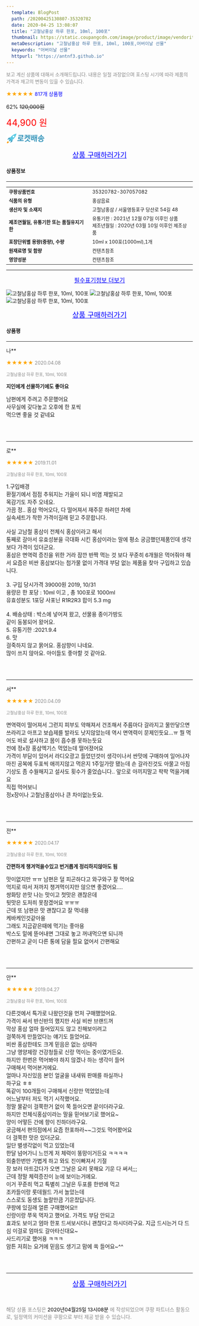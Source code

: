 ```yaml
---
  template: BlogPost
  path: /20200425130807-35320782
  date: 2020-04-25 13:08:07
  title: "고철남홍삼 하루 한포, 10ml, 100포"
  thumbnail: https://static.coupangcdn.com/image/product/image/vendoritem/2019/05/27/3757264900/362b50f2-5e31-4331-acf6-b6d21f9596ff.jpg
  metaDescription: "고철남홍삼 하루 한포, 10ml, 100포,어버이날 선물"
  keywords: "어버이날 선물"
  httpurl: "https://antnf3.github.io"
---
```

  
<span style="color: #888;font-size:0.8rem">보고 계신 상품에 대해서 소개해드립니다.
내용은 일절 과장없으며 포스팅 시기에 따라 제품의 가격과 재고의 변동이 있을 수 있습니다.</span>
  
<span style="color: orange;">★★★★★</span> <span style="color: blue;font-size: 0.85rem;">817개 상품평</span>

<span style="font-size: 0.9rem">62%</span> <span style="font-size: 0.9rem">~~120,000원~~</span>

<span style="color: red;font-size: 1.5rem;">44,900 원</span>

![로켓배송](/assets/rocket_logo.png)

<p align="center"><a href="http://me2.do/IIxPzKXV" style="font-size: 1.2rem; color: blue;">상품 구매하러가기</a></p>

#### 상품정보

---

|                  |                       |
| ---------------- | --------------------- |
| **<span style="font-size:0.8rem;">쿠팡상품번호</span>** | <span style="font-size:0.8rem;">35320782-307057082</span> |
| **<span style="font-size:0.8rem;">식품의 유형</span>**    | <span style="font-size:0.8rem;">홍삼음료</span>        |
| **<span style="font-size:0.8rem;">생산자 및 소재지</span>**    | <span style="font-size:0.8rem;">고철남홍삼 / 서울영등포구 당산로 54길 48</span>        |
| **<span style="font-size:0.8rem;">제조연월일, 유통기한 또는 품질유지기한</span>**    | <span style="font-size:0.8rem;">유통기한 : 2021년 12월 07일 이후인 상품<br />제조년월일 : 2020년 03월 10일 이후인 제조상품</span>        |
| **<span style="font-size:0.8rem;">포장단위별 용량(중량), 수량</span>**    | <span style="font-size:0.8rem;">10ml x 100포(1000ml),1개</span>        |
| **<span style="font-size:0.8rem;">원재료명 및 함량</span>**    | <span style="font-size:0.8rem;">컨텐츠참조</span>        |
| **<span style="font-size:0.8rem;">영양성분</span>**    | <span style="font-size:0.8rem;">컨텐츠참조</span>        |





---

<p align="center"><a href="http://me2.do/IIxPzKXV" style="font-size: 1rem; color: blue;">필수표기정보 더보기</a></p>

![고철남홍삼 하루 한포, 10ml, 100포](http://thumbnail9.coupangcdn.com/thumbnails/remote/q89/image/product/content/vendorItem/2019/05/28/307057082/fb30f221-9469-4878-81bb-a6f3304d1150.jpg)
![고철남홍삼 하루 한포, 10ml, 100포](http://thumbnail10.coupangcdn.com/thumbnails/remote/q89/image/product/content/vendorItem/2019/05/28/307057082/16259215-da00-432e-8b34-a78cb185336f.jpg)
![고철남홍삼 하루 한포, 10ml, 100포](http://thumbnail8.coupangcdn.com/thumbnails/remote/q89/image/retail/images/318478127861173-f340dc5c-eada-4ed4-9896-fc25dc9c3c74.jpg)

<p align="center"><a href="http://me2.do/IIxPzKXV" style="font-size: 1.2rem; color: blue;">상품 구매하러가기</a></p>

#### 상품평
  
---
  
나**
    
<span style="color: orange;">★★★★★</span> <span style="font-size:0.8rem;color: #888;">2020.04.08</span>
    
<span style="color: #888;font-size:0.7rem">고철남홍삼 하루 한포, 10ml, 100포</span>
    
<span style="font-size:0.85rem">**지인에게 선물하기에도 좋아요**</span>
    
<span style="font-size: 0.9rem;">남편에게 주려고 주문했어요<br/>사무실에 갖다놓고 오후에 한 포씩<br/>먹으면 좋을 것 같네요</span>
    
<br>
<br>

---
  
로**
    
<span style="color: orange;">★★★★★</span> <span style="font-size:0.8rem;color: #888;">2019.11.01</span>
    
<span style="color: #888;font-size:0.7rem">고철남홍삼 하루 한포, 10ml, 100포</span>
    

    
<span style="font-size: 0.9rem;">1.구입배경<br/>환절기에서 점점 추워지는 가을이 되니 비염 재발되고<br/>목감기도 자주 오네요. <br/>가끔 정.. 홍삼 먹어오다, 다 떨어져서 재주문 하려던 차에 <br/>실속세트가 착한 가격이길래 믿고 주문합니다.<br/> <br/>사실 고남철 홍삼이 전체식 홍삼이라고 해서 <br/>통째로 갈아서 유효성분을 극대화 시킨 홍삼이라는 말에 평소 궁금했던제품인데 생각보다 가격이 있더군요. <br/>홍삼은 면역력 증진을 위한 거라 잠깐 반짝 먹는 것 보다 꾸준히 6개월은 먹어줘야 해서 요즘은 비싼 홍삼보다는 첨가물 없이 가격대 부담 없는 제품을 찾아 구입하고 있습니다. <br/><br/>3. 구입 당시가격  39000원 2019, 10/31<br/>   용량은 한 포당 : 10ml 이고 , 총 100포로 1000ml<br/>   유효성분도 1포당 사포닌 R1R2R3 합이 5.3 mg <br/><br/>4. 배송상태 : 박스에 넣어져 왔고, 선물용 종이가방도<br/>같이 동봉되어 왔어요.<br/>5. 유통기한 :2021.9.4<br/>6. 맛<br/>걸죽하지 않고 묽어요.  홍삼향이 나네요.<br/>많이 쓰지 않아요. 아이들도 좋아할 것 같아요.</span>
    
<br>
<br>

---
  
서**
    
<span style="color: orange;">★★★★★</span> <span style="font-size:0.8rem;color: #888;">2020.04.09</span>
    
<span style="color: #888;font-size:0.7rem">고철남홍삼 하루 한포, 10ml, 100포</span>
    

    
<span style="font-size: 0.9rem;">면역력이 떨어져서 그런지 피부도 약해져서 건조해서 주름마다 갈라지고 물만닿으면 쓰라리고 아프고 보습제를 발라도 낫지않았는데 역시 면역력이 문제인듯요...ㅠ 뭘 먹어도 바로 설사하고 몸이 흡수를 못하는듯요<br/>전에 정x장 홍삼엑기스 먹었는데 떨어졌어요<br/>가격이 부담이 있어서 라디오광고 들었던것이 생각이나서 싼맛에 구매하여 일어나자마진 공복에 두포씩 애끼지않고 먹은지 1주일가량 됐는데 손 갈라진것도 아물고 아침기상도 좀 수월해지고 설사도 횟수가 줄었습니다..  앞으로 아끼지말고 팍팍 먹을거예요<br/>직접 먹어보니 <br/>정x장이나 고철남홍삼이나 큰 차이없는듯요.</span>
    
<br>
<br>

---
  
전**
    
<span style="color: orange;">★★★★★</span> <span style="font-size:0.8rem;color: #888;">2020.04.17</span>
    
<span style="color: #888;font-size:0.7rem">고철남홍삼 하루 한포, 10ml, 100포</span>
    
<span style="font-size:0.85rem">**간편하게 챙겨먹을수있고 번거롭게 정리하지않아도 됨**</span>
    
<span style="font-size: 0.9rem;">맛이없지만 ㅠㅠ 남편은 덜 피곤하다고 와구와구 잘 먹어요 <br/>억지로 따서 저까지 챙겨먹이지만 않으면 좋겠어요.... <br/>쌍화탕 쓴맛 나는 맛이고 첫맛은 괜찮은데<br/>뒷맛은 도저히 못참겠어요 ㅠㅠㅠ <br/>근데 또 남편은 맛 괜찮다고 잘 먹네용 <br/>케바케인것같아용 <br/>그래도 지금같은때에 먹기는 좋아용 <br/>박스도 밑에 뜯어내면 그대로 놓고 꺼내먹으면 되니까 <br/>간편하고 굳이 다른 통에 담을 필요 없어서 간편해요</span>
    
<br>
<br>

---
  
안**
    
<span style="color: orange;">★★★★★</span> <span style="font-size:0.8rem;color: #888;">2019.04.27</span>
    
<span style="color: #888;font-size:0.7rem">고철남홍삼 하루 한포, 10ml, 100포</span>
    

    
<span style="font-size: 0.9rem;">다른것에서 특가로 나왔던것을 먼저 구매했었어요.<br/>가격이 싸서 반신반의 했지만 사실 비싼 브랜드꺼<br/>막상 홍삼 얼마 들어있지도 않고 진해보이려고<br/>걸쭉하게 만들었다는 얘기도 들었어요.<br/>비싼 홍삼한테도 크게 믿음은 없는 상태라<br/>그냥 영양제랑 건강청들로 신랑 먹이는 중이였거든요.<br/>하지만 한번은 먹어봐야 하지 않겠나 하는 생각이 들어<br/>구매해서 먹어본거에요.<br/>얼마나 자신있음 본인 얼굴을 내새워 판매를 하실까나<br/>하구요 ㅎㅎ<br/>똑같이 100개들이 구매해서 신랑만 먹었었는데<br/>어느날부터 저도 먹기 시작했어요.<br/>정말 물같이 걸쭉한거 없이 쭉 들어오면 끝이더라구요.<br/>하지만 전체식홍삼이라는 말을 믿어보기로 했어요~<br/>양이 어떻든 간에 향이 진하더라구요.<br/>궁금해서 편의점에서 요즘 한포하라~~그것도 먹어봤어요<br/>더 걸쭉한 맛은 있더군요.<br/>일단 별생각없이 먹고 있었는데<br/>한달 넘어가니 느낀게 저 체력이 똥망이거든요 ㅋㅋㅋㅋ<br/>외출한번만 가볍게 하고 와도 진이빠져서 기절<br/>장 보러 마트갔다가 오면 그날은 요리 못해요 기운 다 써서;;;<br/>근데 정말 체력증진이 눈에 보이는거에요.<br/>이거 꾸준히 먹고 특별히 그날은 두포를 한번에 먹고<br/>조카들이랑 롯데월드 가서 놀았는데<br/>스스로도 동생도 놀랄만큼 기운찼답니다.<br/>쿠팡에 있길래 얼른 구매했어요!!<br/>신랑이랑 쭈욱 먹자고 했어요. 가격도 부담 안되고<br/>효과도 보이고 엄마 한포 드셔보시더니 괜찮다고 하시더라구요. 지금 드시는거 다 드심 이걸로 엄마도 갈아타신대요~<br/>사드리기로 했어용 ㅋㅋㅋ<br/>암튼 저희는 요거에 믿음도 생기고 맘에 쏙 들어요~^^</span>
    
<br>
<br>


  
---
  
<p align="center"><a href="http://me2.do/IIxPzKXV" style="font-size: 1.2rem; color: blue;">상품 구매하러가기</a></p>
  
<br>
  
<span style="font-size: 0.85rem; color: #888;">해당 상품 포스팅은 <span style="color: #000;"> 2020년04월25일 13시08분 </span> 에 작성되었으며 쿠팡 파트너스 활동으로, 일정액의 커미션을 쿠팡으로 부터 제공 받을 수 있습니다.</span>